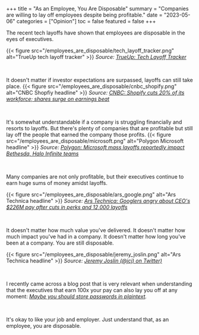 +++
title = "As an Employee, You Are Disposable"
summary = "Companies are willing to lay off employees despite being profitable."
date = "2023-05-06"
categories = ["Opinion"]
toc = false
featured = false
+++

The recent tech layoffs have shown that employees are disposable in the eyes of executives.

{{< figure src="/employees_are_disposable/tech_layoff_tracker.png" alt="TrueUp tech layoff tracker" >}} 
*Source: [TrueUp: Tech Layoff Tracker](https://www.trueup.io/layoffs)*

<br>

It doesn't matter if investor expectations are surpassed, layoffs can still take place.
{{< figure src="/employees_are_disposable/cnbc_shopify.png" alt="CNBC Shopfiy headline" >}}
*Source: [CNBC: Shopify cuts 20% of its workforce; shares surge on earnings beat](https://www.cnbc.com/2023/05/04/shopify-cuts-20percent-of-its-workforce-shares-surge-on-earnings-beat.html)*

<br>

It's somewhat understandable if a company is struggling financially and resorts to layoffs. But there's plenty of companies that are profitable but still lay off the people that earned the company those profits.
{{< figure src="/employees_are_disposable/microsoft.png" alt="Polygon Microsoft headline" >}}
*Source: [Polygon: Microsoft mass layoffs reportedly impact Bethesda, Halo Infinite teams](https://www.polygon.com/23561210/microsoft-layoffs-xbox-bethesda-halo-infinite-343-industries)*

<br>

Many companies are not only profitable, but their executives continue to earn huge sums of money amidst layoffs.

{{< figure src="/employees_are_disposable/ars_google.png" alt="Ars Technica headline" >}}
*Source: [Ars Technica: Googlers angry about CEO's $226M pay after cuts in perks and 12,000 layoffs](https://arstechnica.com/tech-policy/2023/05/googlers-angry-about-ceos-226m-pay-after-cuts-in-perks-and-12000-layoffs/)*

<br>

It doesn't matter how much value you've delivered. It doesn't matter how much impact you've had in a company. It doesn't matter how long you've been at a company. You are still disposable.

{{< figure src="/employees_are_disposable/jeremy_joslin.png" alt="Ars Technica headline" >}}
*Source: [Jeremy Joslin (@jcj) on Twitter)](https://twitter.com/jcj/status/1616482322278420481)*

<br>

I recently came across a blog post that is very relevant when understanding that the executives that earn 100x your pay can also lay you off at any moment:
*[Maybe you should store passwords in plaintext](https://www.qword.net/2023/04/30/maybe-you-should-store-passwords-in-plaintext).*

<br>

It's okay to like your job and employer. Just understand that, as an employee, you are disposable.
